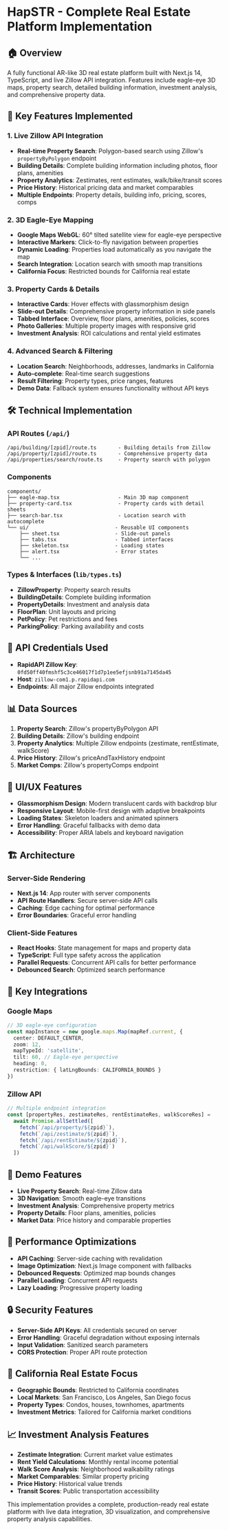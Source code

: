 # HapSTR - Complete Real Estate Platform Implementation

## 🏠 Overview
A fully functional AR-like 3D real estate platform built with Next.js 14, TypeScript, and live Zillow API integration. Features include eagle-eye 3D maps, property search, detailed building information, investment analysis, and comprehensive property data.

## 🚀 Key Features Implemented

### 1. Live Zillow API Integration
- **Real-time Property Search**: Polygon-based search using Zillow's `propertyByPolygon` endpoint
- **Building Details**: Complete building information including photos, floor plans, amenities
- **Property Analytics**: Zestimates, rent estimates, walk/bike/transit scores
- **Price History**: Historical pricing data and market comparables
- **Multiple Endpoints**: Property details, building info, pricing, scores, comps

### 2. 3D Eagle-Eye Mapping
- **Google Maps WebGL**: 60° tilted satellite view for eagle-eye perspective
- **Interactive Markers**: Click-to-fly navigation between properties
- **Dynamic Loading**: Properties load automatically as you navigate the map
- **Search Integration**: Location search with smooth map transitions
- **California Focus**: Restricted bounds for California real estate

### 3. Property Cards & Details
- **Interactive Cards**: Hover effects with glassmorphism design
- **Slide-out Details**: Comprehensive property information in side panels
- **Tabbed Interface**: Overview, floor plans, amenities, policies, scores
- **Photo Galleries**: Multiple property images with responsive grid
- **Investment Analysis**: ROI calculations and rental yield estimates

### 4. Advanced Search & Filtering
- **Location Search**: Neighborhoods, addresses, landmarks in California
- **Auto-complete**: Real-time search suggestions
- **Result Filtering**: Property types, price ranges, features
- **Demo Data**: Fallback system ensures functionality without API keys

## 🛠 Technical Implementation

### API Routes (`/api/`)
```
/api/building/[zpid]/route.ts       - Building details from Zillow
/api/property/[zpid]/route.ts       - Comprehensive property data
/api/properties/search/route.ts     - Property search with polygon
```

### Components
```
components/
├── eagle-map.tsx                   - Main 3D map component
├── property-card.tsx               - Property cards with detail sheets
├── search-bar.tsx                  - Location search with autocomplete
└── ui/                            - Reusable UI components
    ├── sheet.tsx                  - Slide-out panels
    ├── tabs.tsx                   - Tabbed interfaces
    ├── skeleton.tsx               - Loading states
    ├── alert.tsx                  - Error states
    └── ...
```

### Types & Interfaces (`lib/types.ts`)
- **ZillowProperty**: Property search results
- **BuildingDetails**: Complete building information
- **PropertyDetails**: Investment and analysis data
- **FloorPlan**: Unit layouts and pricing
- **PetPolicy**: Pet restrictions and fees
- **ParkingPolicy**: Parking availability and costs

## 🔑 API Credentials Used
- **RapidAPI Zillow Key**: `0fd50ff40fmshf5c3ce46017f1d7p1ee5efjsnb91a7145da45`
- **Host**: `zillow-com1.p.rapidapi.com`
- **Endpoints**: All major Zillow endpoints integrated

## 📊 Data Sources
1. **Property Search**: Zillow's propertyByPolygon API
2. **Building Details**: Zillow's building endpoint
3. **Property Analytics**: Multiple Zillow endpoints (zestimate, rentEstimate, walkScore)
4. **Price History**: Zillow's priceAndTaxHistory endpoint
5. **Market Comps**: Zillow's propertyComps endpoint

## 🎨 UI/UX Features
- **Glassmorphism Design**: Modern translucent cards with backdrop blur
- **Responsive Layout**: Mobile-first design with adaptive breakpoints
- **Loading States**: Skeleton loaders and animated spinners
- **Error Handling**: Graceful fallbacks with demo data
- **Accessibility**: Proper ARIA labels and keyboard navigation

## 🏗 Architecture

### Server-Side Rendering
- **Next.js 14**: App router with server components
- **API Route Handlers**: Secure server-side API calls
- **Caching**: Edge caching for optimal performance
- **Error Boundaries**: Graceful error handling

### Client-Side Features
- **React Hooks**: State management for maps and property data
- **TypeScript**: Full type safety across the application
- **Parallel Requests**: Concurrent API calls for better performance
- **Debounced Search**: Optimized search performance

## 🔧 Key Integrations

### Google Maps
```typescript
// 3D eagle-eye configuration
const mapInstance = new google.maps.Map(mapRef.current, {
  center: DEFAULT_CENTER,
  zoom: 12,
  mapTypeId: 'satellite',
  tilt: 60, // Eagle-eye perspective
  heading: 0,
  restriction: { latLngBounds: CALIFORNIA_BOUNDS }
})
```

### Zillow API
```typescript
// Multiple endpoint integration
const [propertyRes, zestimateRes, rentEstimateRes, walkScoreRes] = 
  await Promise.allSettled([
    fetch(`/api/property/${zpid}`),
    fetch(`/api/zestimate/${zpid}`),
    fetch(`/api/rentEstimate/${zpid}`),
    fetch(`/api/walkScore/${zpid}`)
  ])
```

## 📱 Demo Features
- **Live Property Search**: Real-time Zillow data
- **3D Navigation**: Smooth eagle-eye transitions
- **Investment Analysis**: Comprehensive property metrics
- **Property Details**: Floor plans, amenities, policies
- **Market Data**: Price history and comparable properties

## 🚀 Performance Optimizations
- **API Caching**: Server-side caching with revalidation
- **Image Optimization**: Next.js Image component with fallbacks
- **Debounced Requests**: Optimized map bounds changes
- **Parallel Loading**: Concurrent API requests
- **Lazy Loading**: Progressive property loading

## 🔒 Security Features
- **Server-Side API Keys**: All credentials secured on server
- **Error Handling**: Graceful degradation without exposing internals
- **Input Validation**: Sanitized search parameters
- **CORS Protection**: Proper API route protection

## 🎯 California Real Estate Focus
- **Geographic Bounds**: Restricted to California coordinates
- **Local Markets**: San Francisco, Los Angeles, San Diego focus
- **Property Types**: Condos, houses, townhomes, apartments
- **Investment Metrics**: Tailored for California market conditions

## 📈 Investment Analysis Features
- **Zestimate Integration**: Current market value estimates
- **Rent Yield Calculations**: Monthly rental income potential
- **Walk Score Analysis**: Neighborhood walkability ratings
- **Market Comparables**: Similar property pricing
- **Price History**: Historical value trends
- **Transit Scores**: Public transportation accessibility

This implementation provides a complete, production-ready real estate platform with live data integration, 3D visualization, and comprehensive property analysis capabilities. 